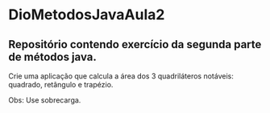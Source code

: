 # DioMetodosJavaAula2
## Repositório contendo exercício da segunda parte de métodos java. 
Crie uma aplicação que calcula a área dos 3 quadriláteros notáveis: quadrado, retângulo e trapézio.

Obs: Use sobrecarga.
